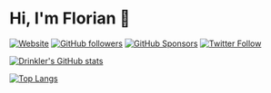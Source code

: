 # Hi, I'm Florian :wave:

[![Website](https://img.shields.io/website?down_color=lightgrey&down_message=offline&style=for-the-badge&up_color=green&up_message=online&url=https%3A%2F%2Ffloriandrinkler.com%2F)](https://floriandrinkler.com/)
[![GitHub followers](https://img.shields.io/github/followers/drinkler?style=for-the-badge)](https://github.com/drinkler)
[![GitHub Sponsors](https://img.shields.io/github/sponsors/drinkler?style=for-the-badge)](https://github.com/sponsors/drinkler)
[![Twitter Follow](https://img.shields.io/twitter/follow/floriandrinkler?style=for-the-badge)](https://twitter.com/intent/user?screen_name=floriandrinkler)

[![Drinkler's GitHub stats](https://github-readme-stats.vercel.app/api?username=drinkler&count_private=true&show_icons=true&theme=ayu-mirage)](https://github.com/anuraghazra/github-readme-stats)

[![Top Langs](https://github-readme-stats.vercel.app/api/top-langs/?username=drinkler&theme=ayu-mirage)](https://github.com/anuraghazra/github-readme-stats)
